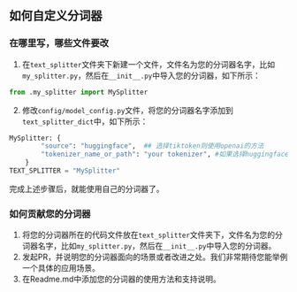 ## 如何自定义分词器

### 在哪里写，哪些文件要改
1. 在```text_splitter```文件夹下新建一个文件，文件名为您的分词器名字，比如`my_splitter.py`，然后在`__init__.py`中导入您的分词器，如下所示：
```python
from .my_splitter import MySplitter
```

2. 修改```config/model_config.py```文件，将您的分词器名字添加到```text_splitter_dict```中，如下所示：
```python
MySplitter: {
        "source": "huggingface",  ## 选择tiktoken则使用openai的方法
        "tokenizer_name_or_path": "your tokenizer", #如果选择huggingface则使用huggingface的方法，部分tokenizer需要从Huggingface下载
    }
TEXT_SPLITTER = "MySplitter"
```

完成上述步骤后，就能使用自己的分词器了。

### 如何贡献您的分词器

1. 将您的分词器所在的代码文件放在```text_splitter```文件夹下，文件名为您的分词器名字，比如`my_splitter.py`，然后在`__init__.py`中导入您的分词器。
2. 发起PR，并说明您的分词器面向的场景或者改进之处。我们非常期待您能举例一个具体的应用场景。
3. 在Readme.md中添加您的分词器的使用方法和支持说明。
